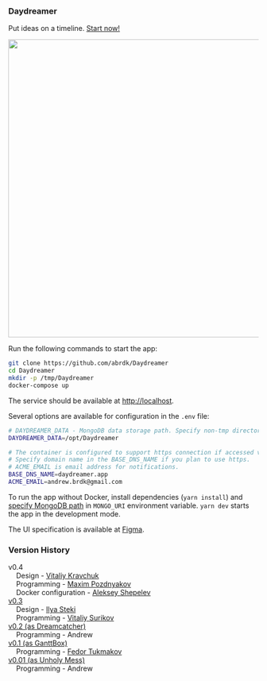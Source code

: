 ### Daydreamer

Put ideas on a timeline. [Start now!](https://daydreamer.app)

<p align="center">
    <a href="https://daydreamer.app">
        <img src="https://i.ibb.co/qNTQ5hg/daydreamer-v04-example.png" width="600"/>
    </a>
</p>

Run the following commands to start the app:

```bash
git clone https://github.com/abrdk/Daydreamer
cd Daydreamer
mkdir -p /tmp/Daydreamer
docker-compose up
```

The service should be available at [http://localhost](http://localhost).

Several options are available for configuration in the `.env` file:

```bash
# DAYDREAMER_DATA - MongoDB data storage path. Specify non-tmp directory for permanent storage; don't forget to create it, e.g 'mkdir -p /opt/Daydreamer'
DAYDREAMER_DATA=/opt/Daydreamer

# The container is configured to support https connection if accessed via domain name.
# Specify domain name in the BASE_DNS_NAME if you plan to use https.
# ACME_EMAIL is email address for notifications.
BASE_DNS_NAME=daydreamer.app
ACME_EMAIL=andrew.brdk@gmail.com
```

To run the app without Docker, install dependencies (`yarn install`) and [specify MongoDB path](https://docs.mongodb.com/manual/tutorial/install-mongodb-on-debian/) in `MONGO_URI` environment variable. `yarn dev` starts the app in the development mode.

The UI specification is available at [Figma](https://www.figma.com/file/5TvJ1XE0h5pL2uUu1inhYv/DayDreamer_v0.4_new_UI?node-id=150%3A1876).

### Version History

v0.4  
&nbsp;&nbsp;&nbsp; Design - [Vitaliy Kravchuk](https://freelancehunt.com/freelancer/DemonStrike.html)  
&nbsp;&nbsp;&nbsp; Programming - [Maxim Pozdnyakov](https://freelancehunt.com/freelancer/maxim_pozdnyakow.html)  
&nbsp;&nbsp;&nbsp; Docker configuration - [Aleksey Shepelev](https://freelance.habr.com/freelancers/AlekseyShepelev)  
[v0.3](https://github.com/abrdk/Daydreamer/tree/v0.3_backend)  
&nbsp;&nbsp;&nbsp; Design - [Ilya Steki](https://www.fl.ru/users/stekivac/portfolio/)  
&nbsp;&nbsp;&nbsp; Programming - [Vitaliy Surikov](https://www.fl.ru/users/zizizi-ru/portfolio/)  
[v0.2 (as Dreamcatcher)](https://github.com/abrdk/Daydreamer/tree/v0.2)  
&nbsp;&nbsp;&nbsp; Programming - Andrew  
[v0.1 (as GanttBox)](https://github.com/abrdk/ganttbox)  
&nbsp;&nbsp;&nbsp; Programming - [Fedor Tukmakov](https://freelance.habr.com/freelancers/impfromliga)  
[v0.01 (as Unholy Mess)](https://github.com/noooway/unholy_mess)  
&nbsp;&nbsp;&nbsp; Programming - Andrew
